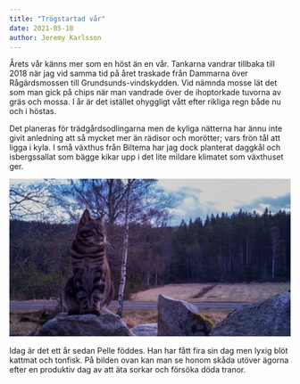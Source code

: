 ```yaml
---
title: "Trögstartad vår"
date: 2021-05-10
author: Jeremy Karlsson
---
```


Årets vår känns mer som en höst än en vår. Tankarna vandrar tillbaka till 2018 när jag vid samma tid på året traskade från Dammarna över Rågärdsmossen till Grundsunds-vindskydden. Vid nämnda mosse lät det som man gick på chips när man vandrade över de ihoptorkade tuvorna av gräs och mossa. I år är det istället ohyggligt vått efter rikliga regn både nu och i höstas.

Det planeras för trädgårdsodlingarna men de kyliga nätterna har ännu inte givit anledning att så mycket mer än rädisor och morötter; vars frön tål att ligga i kyla. I små växthus från Biltema har jag dock planterat daggkål och isbergssallat som bägge kikar upp i det lite mildare klimatet som växthuset ger.

<img src="/img/IMG_20210507_201937.jpg" width="600" data-srcset="1x, 1.5x, 2x" alt="Katten Pelle skådar utöver ägorna">

Idag är det ett år sedan Pelle föddes. Han har fått fira sin dag men lyxig blöt kattmat och tonfisk. På bilden ovan kan man se honom skåda utöver ägorna efter en produktiv dag av att äta sorkar och försöka döda tranor.
